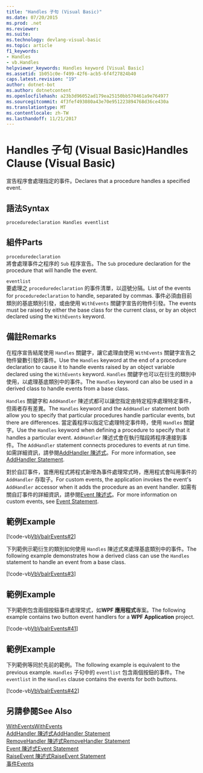```yaml
---
title: "Handles 子句 (Visual Basic)"
ms.date: 07/20/2015
ms.prod: .net
ms.reviewer: 
ms.suite: 
ms.technology: devlang-visual-basic
ms.topic: article
f1_keywords:
- Handles
- vb.Handles
helpviewer_keywords: Handles keyword [Visual Basic]
ms.assetid: 1b051c0e-f499-42f6-acb5-6f4f27824b40
caps.latest.revision: "19"
author: dotnet-bot
ms.author: dotnetcontent
ms.openlocfilehash: a23b3d96052ad179ea25150bb570461a9e764977
ms.sourcegitcommit: 4f3fef493080a43e70e951223894768d36ce430a
ms.translationtype: MT
ms.contentlocale: zh-TW
ms.lasthandoff: 11/21/2017
---
```

# <a name="handles-clause-visual-basic"></a><span data-ttu-id="62333-102">Handles 子句 (Visual Basic)</span><span class="sxs-lookup"><span data-stu-id="62333-102">Handles Clause (Visual Basic)</span></span>
<span data-ttu-id="62333-103">宣告程序會處理指定的事件。</span><span class="sxs-lookup"><span data-stu-id="62333-103">Declares that a procedure handles a specified event.</span></span>  
  
## <a name="syntax"></a><span data-ttu-id="62333-104">語法</span><span class="sxs-lookup"><span data-stu-id="62333-104">Syntax</span></span>  
  
```  
proceduredeclaration Handles eventlist  
```  
  
## <a name="parts"></a><span data-ttu-id="62333-105">組件</span><span class="sxs-lookup"><span data-stu-id="62333-105">Parts</span></span>  
 `proceduredeclaration`  
 <span data-ttu-id="62333-106">將會處理事件之程序的 `Sub` 程序宣告。</span><span class="sxs-lookup"><span data-stu-id="62333-106">The `Sub` procedure declaration for the procedure that will handle the event.</span></span>  
  
 `eventlist`  
 <span data-ttu-id="62333-107">要處理之 `proceduredeclaration` 的事件清單，以逗號分隔。</span><span class="sxs-lookup"><span data-stu-id="62333-107">List of the events for `proceduredeclaration` to handle, separated by commas.</span></span> <span data-ttu-id="62333-108">事件必須由目前類別的基底類別引發，或由使用 `WithEvents` 關鍵字宣告的物件引發。</span><span class="sxs-lookup"><span data-stu-id="62333-108">The events must be raised by either the base class for the current class, or by an object declared using the `WithEvents` keyword.</span></span>  
  
## <a name="remarks"></a><span data-ttu-id="62333-109">備註</span><span class="sxs-lookup"><span data-stu-id="62333-109">Remarks</span></span>  
 <span data-ttu-id="62333-110">在程序宣告結尾使用 `Handles` 關鍵字，讓它處理由使用 `WithEvents` 關鍵字宣告之物件變數引發的事件。</span><span class="sxs-lookup"><span data-stu-id="62333-110">Use the `Handles` keyword at the end of a procedure declaration to cause it to handle events raised by an object variable declared using the `WithEvents` keyword.</span></span> <span data-ttu-id="62333-111">`Handles` 關鍵字也可以在衍生的類別中使用，以處理基底類別中的事件。</span><span class="sxs-lookup"><span data-stu-id="62333-111">The `Handles` keyword can also be used in a derived class to handle events from a base class.</span></span>  
  
 <span data-ttu-id="62333-112">`Handles` 關鍵字和 `AddHandler` 陳述式都可以讓您指定由特定程序處理特定事件，但兩者存有差異。</span><span class="sxs-lookup"><span data-stu-id="62333-112">The `Handles` keyword and the `AddHandler` statement both allow you to specify that particular procedures handle particular events, but there are differences.</span></span> <span data-ttu-id="62333-113">當定義程序以指定它處理特定事件時，使用 `Handles` 關鍵字。</span><span class="sxs-lookup"><span data-stu-id="62333-113">Use the `Handles` keyword when defining a procedure to specify that it handles a particular event.</span></span> <span data-ttu-id="62333-114">`AddHandler` 陳述式會在執行階段將程序連接到事件。</span><span class="sxs-lookup"><span data-stu-id="62333-114">The `AddHandler` statement connects procedures to events at run time.</span></span> <span data-ttu-id="62333-115">如需詳細資訊，請參閱[AddHandler 陳述式](../../../visual-basic/language-reference/statements/addhandler-statement.md)。</span><span class="sxs-lookup"><span data-stu-id="62333-115">For more information, see [AddHandler Statement](../../../visual-basic/language-reference/statements/addhandler-statement.md).</span></span>  
  
 <span data-ttu-id="62333-116">對於自訂事件，當應用程式將程式新增為事件處理常式時，應用程式會叫用事件的 `AddHandler` 存取子。</span><span class="sxs-lookup"><span data-stu-id="62333-116">For custom events, the application invokes the event's `AddHandler` accessor when it adds the procedure as an event handler.</span></span> <span data-ttu-id="62333-117">如需有關自訂事件的詳細資訊，請參閱[Event 陳述式](../../../visual-basic/language-reference/statements/event-statement.md)。</span><span class="sxs-lookup"><span data-stu-id="62333-117">For more information on custom events, see [Event Statement](../../../visual-basic/language-reference/statements/event-statement.md).</span></span>  
  
## <a name="example"></a><span data-ttu-id="62333-118">範例</span><span class="sxs-lookup"><span data-stu-id="62333-118">Example</span></span>  
 [!code-vb[VbVbalrEvents#2](../../../visual-basic/language-reference/statements/codesnippet/VisualBasic/handles-clause_1.vb)]  
  
 <span data-ttu-id="62333-119">下列範例示範衍生的類別如何使用 `Handles` 陳述式來處理基底類別中的事件。</span><span class="sxs-lookup"><span data-stu-id="62333-119">The following example demonstrates how a derived class can use the `Handles` statement to handle an event from a base class.</span></span>  
  
 [!code-vb[VbVbalrEvents#3](../../../visual-basic/language-reference/statements/codesnippet/VisualBasic/handles-clause_2.vb)]  
  
## <a name="example"></a><span data-ttu-id="62333-120">範例</span><span class="sxs-lookup"><span data-stu-id="62333-120">Example</span></span>  
 <span data-ttu-id="62333-121">下列範例包含兩個按鈕事件處理常式，如**WPF 應用程式**專案。</span><span class="sxs-lookup"><span data-stu-id="62333-121">The following example contains two button event handlers for a **WPF Application** project.</span></span>  
  
 [!code-vb[VbVbalrEvents#41](../../../visual-basic/language-reference/statements/codesnippet/VisualBasic/handles-clause_3.vb)]  
  
## <a name="example"></a><span data-ttu-id="62333-122">範例</span><span class="sxs-lookup"><span data-stu-id="62333-122">Example</span></span>  
 <span data-ttu-id="62333-123">下列範例等同於先前的範例。</span><span class="sxs-lookup"><span data-stu-id="62333-123">The following example is equivalent to the previous example.</span></span> <span data-ttu-id="62333-124">`Handles` 子句中的 `eventlist` 包含兩個按鈕的事件。</span><span class="sxs-lookup"><span data-stu-id="62333-124">The `eventlist` in the `Handles` clause contains the events for both buttons.</span></span>  
  
 [!code-vb[VbVbalrEvents#42](../../../visual-basic/language-reference/statements/codesnippet/VisualBasic/handles-clause_4.vb)]  
  
## <a name="see-also"></a><span data-ttu-id="62333-125">另請參閱</span><span class="sxs-lookup"><span data-stu-id="62333-125">See Also</span></span>  
 [<span data-ttu-id="62333-126">WithEvents</span><span class="sxs-lookup"><span data-stu-id="62333-126">WithEvents</span></span>](../../../visual-basic/language-reference/modifiers/withevents.md)  
 [<span data-ttu-id="62333-127">AddHandler 陳述式</span><span class="sxs-lookup"><span data-stu-id="62333-127">AddHandler Statement</span></span>](../../../visual-basic/language-reference/statements/addhandler-statement.md)  
 [<span data-ttu-id="62333-128">RemoveHandler 陳述式</span><span class="sxs-lookup"><span data-stu-id="62333-128">RemoveHandler Statement</span></span>](../../../visual-basic/language-reference/statements/removehandler-statement.md)  
 [<span data-ttu-id="62333-129">Event 陳述式</span><span class="sxs-lookup"><span data-stu-id="62333-129">Event Statement</span></span>](../../../visual-basic/language-reference/statements/event-statement.md)  
 [<span data-ttu-id="62333-130">RaiseEvent 陳述式</span><span class="sxs-lookup"><span data-stu-id="62333-130">RaiseEvent Statement</span></span>](../../../visual-basic/language-reference/statements/raiseevent-statement.md)  
 [<span data-ttu-id="62333-131">事件</span><span class="sxs-lookup"><span data-stu-id="62333-131">Events</span></span>](../../../visual-basic/programming-guide/language-features/events/index.md)
